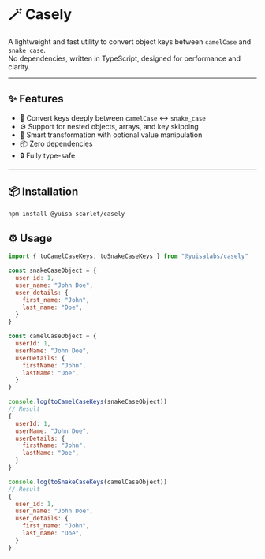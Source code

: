 # 🪄 Casely

A lightweight and fast utility to convert object keys between `camelCase` and `snake_case`.  
No dependencies, written in TypeScript, designed for performance and clarity.

---

## ✨ Features

- 🔁 Convert keys deeply between `camelCase` ↔ `snake_case`
- ⚙️ Support for nested objects, arrays, and key skipping
- 🧠 Smart transformation with optional value manipulation
- 📦 Zero dependencies
- 🔒 Fully type-safe

---

## 📦 Installation

```bash
npm install @yuisa-scarlet/casely
```

## ⚙️ Usage

```js
import { toCamelCaseKeys, toSnakeCaseKeys } from "@yuisalabs/casely"

const snakeCaseObject = {
  user_id: 1,
  user_name: "John Doe",
  user_details: {
    first_name: "John",
    last_name: "Doe",   
  }
}

const camelCaseObject = {
  userId: 1,
  userName: "John Doe",
  userDetails: {
    firstName: "John",
    lastName: "Doe",   
  }
}

console.log(toCamelCaseKeys(snakeCaseObject))
// Result
{
  userId: 1,
  userName: "John Doe",
  userDetails: {
    firstName: "John",
    lastName: "Doe",   
  }
}

console.log(toSnakeCaseKeys(camelCaseObject))
// Result
{
  user_id: 1,
  user_name: "John Doe",
  user_details: {
    first_name: "John",
    last_name: "Doe",   
  }
}
```